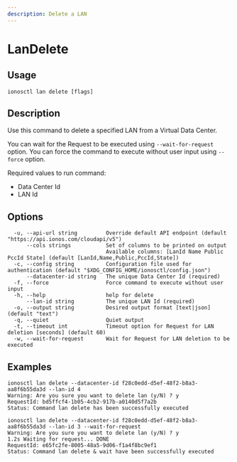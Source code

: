 ```yaml
---
description: Delete a LAN
---
```


# LanDelete

## Usage

```text
ionosctl lan delete [flags]
```

## Description

Use this command to delete a specified LAN from a Virtual Data Center.

You can wait for the Request to be executed using `--wait-for-request` option. You can force the command to execute without user input using `--force` option.

Required values to run command:

* Data Center Id
* LAN Id

## Options

```text
  -u, --api-url string         Override default API endpoint (default "https://api.ionos.com/cloudapi/v5")
      --cols strings           Set of columns to be printed on output 
                               Available columns: [LanId Name Public PccId State] (default [LanId,Name,Public,PccId,State])
  -c, --config string          Configuration file used for authentication (default "$XDG_CONFIG_HOME/ionosctl/config.json")
      --datacenter-id string   The unique Data Center Id (required)
  -f, --force                  Force command to execute without user input
  -h, --help                   help for delete
      --lan-id string          The unique LAN Id (required)
  -o, --output string          Desired output format [text|json] (default "text")
  -q, --quiet                  Quiet output
  -t, --timeout int            Timeout option for Request for LAN deletion [seconds] (default 60)
  -w, --wait-for-request       Wait for Request for LAN deletion to be executed
```

## Examples

```text
ionosctl lan delete --datacenter-id f28c0edd-d5ef-48f2-b8a3-aa8f6b55da3d --lan-id 4
Warning: Are you sure you want to delete lan (y/N) ? y
RequestId: bd5ffcf4-1b05-4cb2-917b-a0140d5f7a2b
Status: Command lan delete has been successfully executed

ionosctl lan delete --datacenter-id f28c0edd-d5ef-48f2-b8a3-aa8f6b55da3d --lan-id 3 --wait-for-request 
Warning: Are you sure you want to delete lan (y/N) ? y
1.2s Waiting for request... DONE
RequestId: e65fc2fe-8005-48a5-9d06-f1a4f8bc9ef1
Status: Command lan delete & wait have been successfully executed
```

